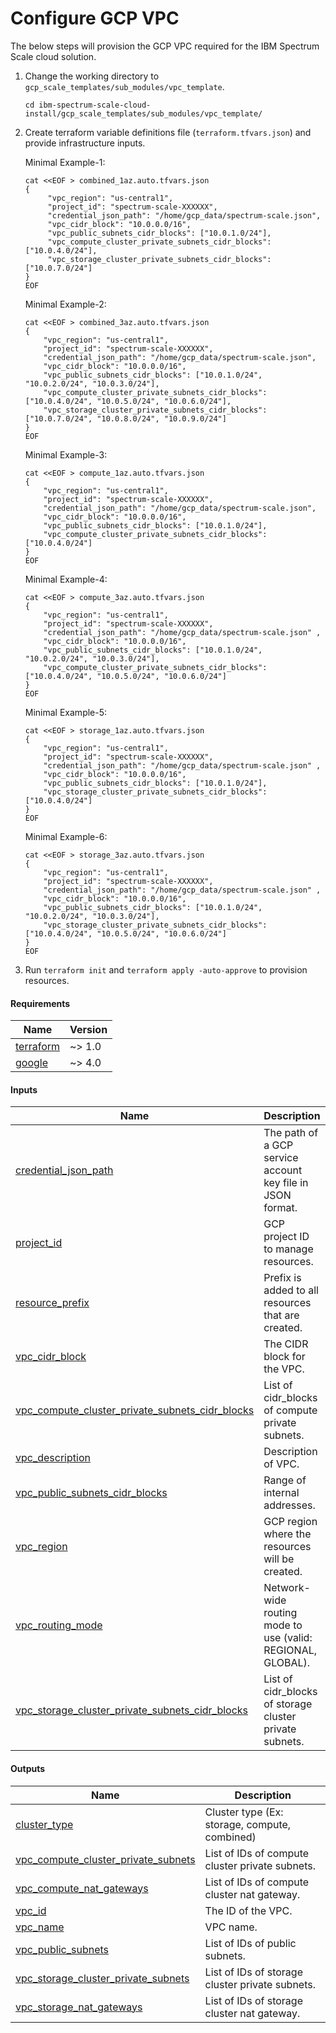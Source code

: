 # Configure GCP VPC

The below steps will provision the GCP VPC required for the IBM Spectrum Scale cloud solution.

1. Change the working directory to `gcp_scale_templates/sub_modules/vpc_template`.

    ```cli
    cd ibm-spectrum-scale-cloud-install/gcp_scale_templates/sub_modules/vpc_template/
    ```

2. Create terraform variable definitions file (`terraform.tfvars.json`) and provide infrastructure inputs.

    Minimal Example-1:

    ```cli
    cat <<EOF > combined_1az.auto.tfvars.json
    {
         "vpc_region": "us-central1",
         "project_id": "spectrum-scale-XXXXXX",
         "credential_json_path": "/home/gcp_data/spectrum-scale.json",
         "vpc_cidr_block": "10.0.0.0/16",
         "vpc_public_subnets_cidr_blocks": ["10.0.1.0/24"],
         "vpc_compute_cluster_private_subnets_cidr_blocks": ["10.0.4.0/24"],
         "vpc_storage_cluster_private_subnets_cidr_blocks": ["10.0.7.0/24"]
    }
    EOF
    ```

    Minimal Example-2:

    ```cli
    cat <<EOF > combined_3az.auto.tfvars.json
    {
        "vpc_region": "us-central1",
        "project_id": "spectrum-scale-XXXXXX",
        "credential_json_path": "/home/gcp_data/spectrum-scale.json",
        "vpc_cidr_block": "10.0.0.0/16",
        "vpc_public_subnets_cidr_blocks": ["10.0.1.0/24", "10.0.2.0/24", "10.0.3.0/24"],
        "vpc_compute_cluster_private_subnets_cidr_blocks": ["10.0.4.0/24", "10.0.5.0/24", "10.0.6.0/24"],
        "vpc_storage_cluster_private_subnets_cidr_blocks": ["10.0.7.0/24", "10.0.8.0/24", "10.0.9.0/24"]
    }
    EOF
    ```

    Minimal Example-3:

    ```cli
    cat <<EOF > compute_1az.auto.tfvars.json
    {
        "vpc_region": "us-central1",
        "project_id": "spectrum-scale-XXXXXX",
        "credential_json_path": "/home/gcp_data/spectrum-scale.json",
        "vpc_cidr_block": "10.0.0.0/16",
        "vpc_public_subnets_cidr_blocks": ["10.0.1.0/24"],
        "vpc_compute_cluster_private_subnets_cidr_blocks": ["10.0.4.0/24"]
    }
    EOF
    ```

    Minimal Example-4:

    ```cli
    cat <<EOF > compute_3az.auto.tfvars.json
    {
        "vpc_region": "us-central1",
        "project_id": "spectrum-scale-XXXXXX",
        "credential_json_path": "/home/gcp_data/spectrum-scale.json" ,
        "vpc_cidr_block": "10.0.0.0/16",
        "vpc_public_subnets_cidr_blocks": ["10.0.1.0/24", "10.0.2.0/24", "10.0.3.0/24"],
        "vpc_compute_cluster_private_subnets_cidr_blocks": ["10.0.4.0/24", "10.0.5.0/24", "10.0.6.0/24"]
    }
    EOF
    ```

    Minimal Example-5:

    ```cli
    cat <<EOF > storage_1az.auto.tfvars.json
    {
        "vpc_region": "us-central1",
        "project_id": "spectrum-scale-XXXXXX",
        "credential_json_path": "/home/gcp_data/spectrum-scale.json" ,
        "vpc_cidr_block": "10.0.0.0/16",
        "vpc_public_subnets_cidr_blocks": ["10.0.1.0/24"],
        "vpc_storage_cluster_private_subnets_cidr_blocks": ["10.0.4.0/24"]
    }
    EOF
    ```

    Minimal Example-6:

    ```cli
    cat <<EOF > storage_3az.auto.tfvars.json
    {
        "vpc_region": "us-central1",
        "project_id": "spectrum-scale-XXXXXX",
        "credential_json_path": "/home/gcp_data/spectrum-scale.json" ,
        "vpc_cidr_block": "10.0.0.0/16",
        "vpc_public_subnets_cidr_blocks": ["10.0.1.0/24", "10.0.2.0/24", "10.0.3.0/24"],
        "vpc_storage_cluster_private_subnets_cidr_blocks": ["10.0.4.0/24", "10.0.5.0/24", "10.0.6.0/24"]
    }
    EOF
    ```

3. Run `terraform init` and `terraform apply -auto-approve` to provision resources.

<!-- BEGIN_TF_DOCS -->
#### Requirements

| Name | Version |
|------|---------|
| <a name="requirement_terraform"></a> [terraform](#requirement_terraform) | ~> 1.0 |
| <a name="requirement_google"></a> [google](#requirement_google) | ~> 4.0 |

#### Inputs

| Name | Description | Type |
|------|-------------|------|
| <a name="input_credential_json_path"></a> [credential_json_path](#input_credential_json_path) | The path of a GCP service account key file in JSON format. | `string` |
| <a name="input_project_id"></a> [project_id](#input_project_id) | GCP project ID to manage resources. | `string` |
| <a name="input_resource_prefix"></a> [resource_prefix](#input_resource_prefix) | Prefix is added to all resources that are created. | `string` |
| <a name="input_vpc_cidr_block"></a> [vpc_cidr_block](#input_vpc_cidr_block) | The CIDR block for the VPC. | `string` |
| <a name="input_vpc_compute_cluster_private_subnets_cidr_blocks"></a> [vpc_compute_cluster_private_subnets_cidr_blocks](#input_vpc_compute_cluster_private_subnets_cidr_blocks) | List of cidr_blocks of compute private subnets. | `list(string)` |
| <a name="input_vpc_description"></a> [vpc_description](#input_vpc_description) | Description of VPC. | `string` |
| <a name="input_vpc_public_subnets_cidr_blocks"></a> [vpc_public_subnets_cidr_blocks](#input_vpc_public_subnets_cidr_blocks) | Range of internal addresses. | `list(string)` |
| <a name="input_vpc_region"></a> [vpc_region](#input_vpc_region) | GCP region where the resources will be created. | `string` |
| <a name="input_vpc_routing_mode"></a> [vpc_routing_mode](#input_vpc_routing_mode) | Network-wide routing mode to use (valid: REGIONAL, GLOBAL). | `string` |
| <a name="input_vpc_storage_cluster_private_subnets_cidr_blocks"></a> [vpc_storage_cluster_private_subnets_cidr_blocks](#input_vpc_storage_cluster_private_subnets_cidr_blocks) | List of cidr_blocks of storage cluster private subnets. | `list(string)` |

#### Outputs

| Name | Description |
|------|-------------|
| <a name="output_cluster_type"></a> [cluster_type](#output_cluster_type) | Cluster type (Ex: storage, compute, combined) |
| <a name="output_vpc_compute_cluster_private_subnets"></a> [vpc_compute_cluster_private_subnets](#output_vpc_compute_cluster_private_subnets) | List of IDs of compute cluster private subnets. |
| <a name="output_vpc_compute_nat_gateways"></a> [vpc_compute_nat_gateways](#output_vpc_compute_nat_gateways) | List of IDs of compute cluster nat gateway. |
| <a name="output_vpc_id"></a> [vpc_id](#output_vpc_id) | The ID of the VPC. |
| <a name="output_vpc_name"></a> [vpc_name](#output_vpc_name) | VPC name. |
| <a name="output_vpc_public_subnets"></a> [vpc_public_subnets](#output_vpc_public_subnets) | List of IDs of public subnets. |
| <a name="output_vpc_storage_cluster_private_subnets"></a> [vpc_storage_cluster_private_subnets](#output_vpc_storage_cluster_private_subnets) | List of IDs of storage cluster private subnets. |
| <a name="output_vpc_storage_nat_gateways"></a> [vpc_storage_nat_gateways](#output_vpc_storage_nat_gateways) | List of IDs of storage cluster nat gateway. |
<!-- END_TF_DOCS -->
